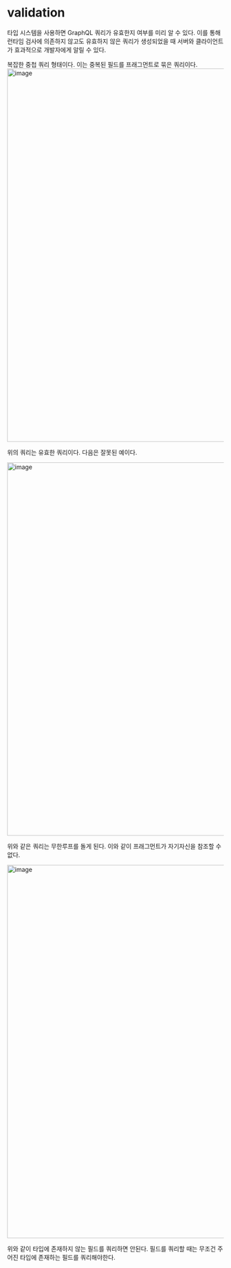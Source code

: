 # validation

타입 시스템을 사용하면 GraphQL 쿼리가 유효한지 여부를 미리 알 수 있다. 이를 통해 런타임 검사에 의존하지 않고도 유효하지 않은 쿼리가 생성되었을 때 서버와 클라이언트가 효과적으로 개발자에게 알릴 수 있다.

복잡한 중첩 쿼리 형태이다. 이는 중복된 필드를 프래그먼트로 묶은 쿼리이다.
<img width="867" alt="image" src="https://user-images.githubusercontent.com/98325285/205321054-e811e472-2544-48a7-9eb7-33ea0b376723.png">

위의 쿼리는 유효한 쿼리이다. 다음은 잘못된 예이다.

<img width="867" alt="image" src="https://user-images.githubusercontent.com/98325285/205321304-23a027cd-8193-4beb-833d-2730276a000b.png">

위와 같은 쿼리는 무한루프를 돌게 된다. 이와 같이 프래그먼트가 자기자신을 참조할 수 없다.

<img width="867" alt="image" src="https://user-images.githubusercontent.com/98325285/205321407-38079765-0a7b-42b7-ae6d-47a5cfba192a.png">

위와 같이 타입에 존재하지 않는 필드를 쿼리하면 안된다. 필드를 쿼리할 때는 무조건 주어진 타입에 존재하는 필드를 쿼리해야한다.
